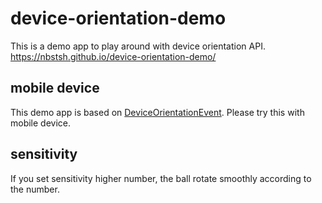 # device-orientation-demo
This is a demo app to play around with device orientation API.
https://nbstsh.github.io/device-orientation-demo/

## mobile device 
This demo app is based on [DeviceOrientationEvent](https://developer.mozilla.org/en-US/docs/Web/API/Detecting_device_orientation).
Please try this with mobile device.

## sensitivity 
If you set sensitivity higher number, the ball rotate smoothly according to the number.
